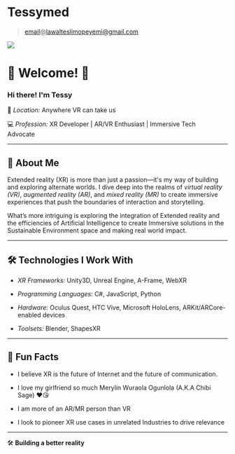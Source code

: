 # Tessymed

  >   [email](mailto:email@lawalteslimopeyemi@gmail.com)@[lawalteslimopeyemi@gmail.com](https://lawalteslimopeyemi@gmail.com)

![](https://lh7-rt.googleusercontent.com/docsz/AD_4nXcLBgKHgjzNc-nfVHsCSr9jrIYyocjZAXeBrsuueUdybNYL2GITTfO9Nz5w47tMhYzJYgxhnDR0mGy5EIrO9cX790oo63X6rJVqtTiW0r29lfzyub2O-E8nlbqQhSjvow7IhOx3bw?key=5wdDgIDSLAobQBW7Gss6qoeA)

# 👾 Welcome! 🌌  

### Hi there! I'm Tessy

📍 *Location:* Anywhere VR can take us  

💻 *Profession:* XR Developer | AR/VR Enthusiast | Immersive Tech Advocate  

---




## 🚀 About Me  

Extended reality (XR) is more than just a passion—it's my way of building and exploring alternate worlds. I dive deep into the realms of *virtual reality (VR)*, *augmented reality (AR)*, and *mixed reality (MR)* to create immersive experiences that push the boundaries of interaction and storytelling.

What’s more intriguing is exploring the integration of Extended reality and the efficiencies of Artificial Intelligence to create Immersive solutions in the Sustainable Environment space and making real world impact. 

---

## 🛠 Technologies I Work With  

- *XR Frameworks:* Unity3D, Unreal Engine, A-Frame, WebXR  

- *Programming Languages:* C#, JavaScript, Python  

- *Hardware:* Oculus Quest, HTC Vive, Microsoft HoloLens, ARKit/ARCore-enabled devices  

- *Toolsets:* Blender, ShapesXR

---

## 🌟 Fun Facts  

- I believe XR is the future of Internet and the future of communication. 

- I love my girlfriend so much Merylin Wuraola Ogunlola (A.K.A Chibi Sage) ❤️😘

- I am more of an AR/MR person than VR

- I look to pioneer XR use cases in unrelated Industries to drive relevance

---

🛠 **Building a better reality**
